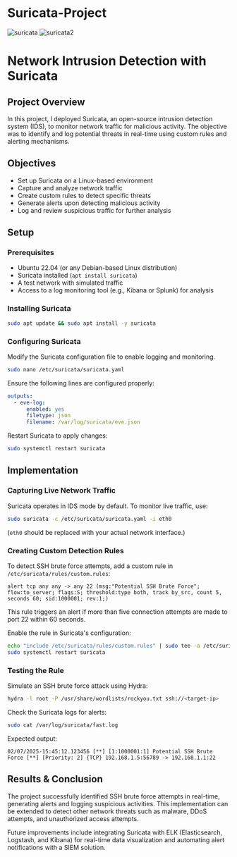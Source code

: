 # Suricata-Project

![suricata](https://github.com/user-attachments/assets/8398860d-746b-48a7-b3e2-0c2a66447b7b)
![suricata2](https://github.com/user-attachments/assets/542c4ebc-7d50-44a4-970d-a3bb54847cba)


# Network Intrusion Detection with Suricata

## Project Overview
In this project, I deployed Suricata, an open-source intrusion detection system (IDS), to monitor network traffic for malicious activity. The objective was to identify and log potential threats in real-time using custom rules and alerting mechanisms.

## Objectives
- Set up Suricata on a Linux-based environment
- Capture and analyze network traffic
- Create custom rules to detect specific threats
- Generate alerts upon detecting malicious activity
- Log and review suspicious traffic for further analysis

## Setup

### Prerequisites
- Ubuntu 22.04 (or any Debian-based Linux distribution)
- Suricata installed (`apt install suricata`)
- A test network with simulated traffic
- Access to a log monitoring tool (e.g., Kibana or Splunk) for analysis

### Installing Suricata
```bash
sudo apt update && sudo apt install -y suricata
```

### Configuring Suricata
Modify the Suricata configuration file to enable logging and monitoring.

```bash
sudo nano /etc/suricata/suricata.yaml
```
Ensure the following lines are configured properly:
```yaml
outputs:
  - eve-log:
      enabled: yes
      filetype: json
      filename: /var/log/suricata/eve.json
```
Restart Suricata to apply changes:
```bash
sudo systemctl restart suricata
```

## Implementation

### Capturing Live Network Traffic
Suricata operates in IDS mode by default. To monitor live traffic, use:
```bash
sudo suricata -c /etc/suricata/suricata.yaml -i eth0
```
(`eth0` should be replaced with your actual network interface.)

### Creating Custom Detection Rules
To detect SSH brute force attempts, add a custom rule in `/etc/suricata/rules/custom.rules`:
```shell
alert tcp any any -> any 22 (msg:"Potential SSH Brute Force"; flow:to_server; flags:S; threshold:type both, track by_src, count 5, seconds 60; sid:1000001; rev:1;)
```
This rule triggers an alert if more than five connection attempts are made to port 22 within 60 seconds.

Enable the rule in Suricata's configuration:
```bash
echo "include /etc/suricata/rules/custom.rules" | sudo tee -a /etc/suricata/suricata.yaml
sudo systemctl restart suricata
```

### Testing the Rule
Simulate an SSH brute force attack using Hydra:
```bash
hydra -l root -P /usr/share/wordlists/rockyou.txt ssh://<target-ip>
```
Check the Suricata logs for alerts:
```bash
sudo cat /var/log/suricata/fast.log
```
Expected output:
```
02/07/2025-15:45:12.123456 [**] [1:1000001:1] Potential SSH Brute Force [**] [Priority: 2] {TCP} 192.168.1.5:56789 -> 192.168.1.1:22
```

## Results & Conclusion
The project successfully identified SSH brute force attempts in real-time, generating alerts and logging suspicious activities. This implementation can be extended to detect other network threats such as malware, DDoS attempts, and unauthorized access attempts.

Future improvements include integrating Suricata with ELK (Elasticsearch, Logstash, and Kibana) for real-time data visualization and automating alert notifications with a SIEM solution.
